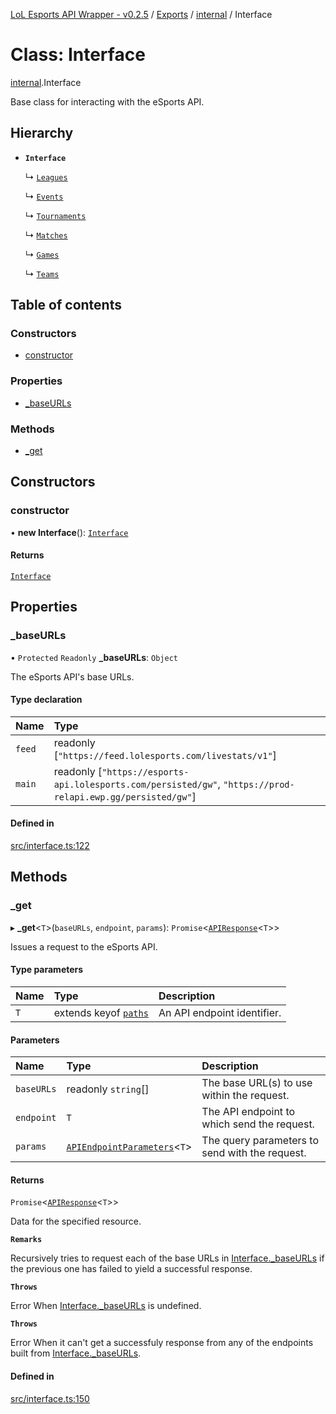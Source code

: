 [LoL Esports API Wrapper - v0.2.5](../README.md) / [Exports](../modules.md) / [internal](../modules/internal.md) / Interface

# Class: Interface

[internal](../modules/internal.md).Interface

Base class for interacting with the eSports API.

## Hierarchy

- **`Interface`**

  ↳ [`Leagues`](internal.Leagues.md)

  ↳ [`Events`](internal.Events.md)

  ↳ [`Tournaments`](internal.Tournaments.md)

  ↳ [`Matches`](internal.Matches.md)

  ↳ [`Games`](internal.Games.md)

  ↳ [`Teams`](internal.Teams.md)

## Table of contents

### Constructors

- [constructor](internal.Interface.md#constructor)

### Properties

- [\_baseURLs](internal.Interface.md#_baseurls)

### Methods

- [\_get](internal.Interface.md#_get)

## Constructors

### constructor

• **new Interface**(): [`Interface`](internal.Interface.md)

#### Returns

[`Interface`](internal.Interface.md)

## Properties

### \_baseURLs

• `Protected` `Readonly` **\_baseURLs**: `Object`

The eSports API's base URLs.

#### Type declaration

| Name   | Type                                                                                                            |
| :----- | :-------------------------------------------------------------------------------------------------------------- |
| `feed` | readonly [``"https://feed.lolesports.com/livestats/v1"``]                                                       |
| `main` | readonly [``"https://esports-api.lolesports.com/persisted/gw"``, ``"https://prod-relapi.ewp.gg/persisted/gw"``] |

#### Defined in

[src/interface.ts:122](https://github.com/Viriatto/lol-esports-api/blob/3587307/src/interface.ts#L122)

## Methods

### \_get

▸ **\_get**\<`T`\>(`baseURLs`, `endpoint`, `params`): `Promise`\<[`APIResponse`](../modules/internal.md#apiresponse)\<`T`\>\>

Issues a request to the eSports API.

#### Type parameters

| Name | Type                                                     | Description                 |
| :--- | :------------------------------------------------------- | :-------------------------- |
| `T`  | extends keyof [`paths`](../interfaces/internal.paths.md) | An API endpoint identifier. |

#### Parameters

| Name       | Type                                                                           | Description                                    |
| :--------- | :----------------------------------------------------------------------------- | :--------------------------------------------- |
| `baseURLs` | readonly `string`[]                                                            | The base URL(s) to use within the request.     |
| `endpoint` | `T`                                                                            | The API endpoint to which send the request.    |
| `params`   | [`APIEndpointParameters`](../modules/internal.md#apiendpointparameters)\<`T`\> | The query parameters to send with the request. |

#### Returns

`Promise`\<[`APIResponse`](../modules/internal.md#apiresponse)\<`T`\>\>

Data for the specified resource.

**`Remarks`**

Recursively tries to request each of the base URLs in [Interface.\_baseURLs](internal.Leagues.md#_baseurls) if the previous one has failed to yield a successful response.

**`Throws`**

Error
When [Interface.\_baseURLs](internal.Leagues.md#_baseurls) is undefined.

**`Throws`**

Error
When it can't get a successfuly response from any of the endpoints built from [Interface.\_baseURLs](internal.Leagues.md#_baseurls).

#### Defined in

[src/interface.ts:150](https://github.com/Viriatto/lol-esports-api/blob/3587307/src/interface.ts#L150)
